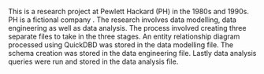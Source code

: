 This is a research project at Pewlett Hackard (PH) in the 1980s and 1990s. PH is a fictional company . 
The research involves data modelling, data engineering as well as data analysis.
The process involved creating three separate files to take in the three stages.
An entity relationship diagram processed using QuickDBD was stored in the data modelling file.
The schema creation was stored in the data engineering file.
Lastly data analysis queries were run and stored in the data analysis file.
